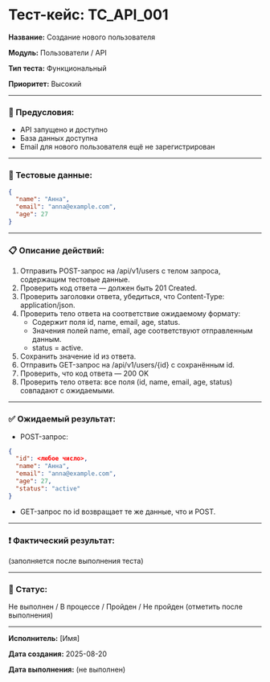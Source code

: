 # Тест-кейс: TC_API_001

**Название:** Создание нового пользователя  

**Модуль:** Пользователи / API  

**Тип теста:** Функциональный  

**Приоритет:** Высокий   

---

### 🔧 Предусловия:
- API запущено и доступно  
- База данных доступна  
- Email для нового пользователя ещё не зарегистрирован

---

### 🧪 Тестовые данные:
```json
{
  "name": "Анна",
  "email": "anna@example.com",
  "age": 27
}
```
---

### 📋 Описание действий:
1. Отправить POST-запрос на /api/v1/users с телом запроса, содержащим тестовые данные.
2. Проверить код ответа — должен быть 201 Created.
3. Проверить заголовки ответа, убедиться, что Content-Type: application/json.
4. Проверить тело ответа на соответствие ожидаемому формату:
   - Содержит поля id, name, email, age, status.
   - Значения полей name, email, age соответствуют отправленным данным.
   - status = active.
5. Сохранить значение id из ответа.
6. Отправить GET-запрос на /api/v1/users/{id} с сохранённым id.
7. Проверить, что код ответа — 200 OK
8. Проверить тело ответа: все поля (id, name, email, age, status) совпадают с ожидаемыми.

---

### ✅ Ожидаемый результат:
- POST-запрос:

```json
{
  "id": <любое число>,
  "name": "Анна",
  "email": "anna@example.com",
  "age": 27,
  "status": "active"
}
```
- GET-запрос по id возвращает те же данные, что и POST.
---

### ❗ Фактический результат:

(заполняется после выполнения теста)

---

### 📌 Статус:

Не выполнен / В процессе / Пройден / Не пройден (отметить после выполнения)

---

**Исполнитель:** [Имя]

**Дата создания:** 2025-08-20

**Дата выполнения:** (не выполнен)